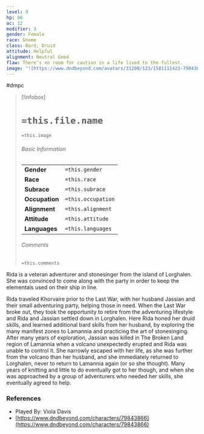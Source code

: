 ```yaml
---
level: 9
hp: 66
ac: 12
modifier: 3
gender: Female
race: Gnome
class: Bard, Druid
attitude: Helpful
alignment: Neutral Good
flaw: There’s no room for caution in a life lived to the fullest.
image: "![https://www.dndbeyond.com/avatars/31208/123/1581111423-79843866.jpeg|250](https://www.dndbeyond.com/avatars/31208/123/1581111423-79843866.jpeg)"
---
```

 #dmpc

> [!infobox]
> # `=this.file.name`
> `=this.image`
> ###### Basic Information
> |  |  |
> | ---- | ---- |
> | **Gender** | `=this.gender` |
> | **Race** | `=this.race` |
> | **Subrace** | `=this.subrace` |
> | **Occupation** | `=this.occupation` |
> | **Alignment** | `=this.alignment` |
> | **Attitude** | `=this.attitude` |
> | **Languages** | `=this.languages` |
> ###### Comments
> `=this.comments`

Rida is a veteran adventurer and stonesinger from the island of Lorghalen. She was convinced to come along with the party in order to keep the elementals used on their ship in line.

Rida traveled Khorvaire prior to the Last War, with her husband Jassian and their small adventuring party, helping those in need. When the Last War broke out, they took the opportunity to retire from the adventuring lifestyle and Rida and Jassian settled down in Lorghalen. Here Rida honed her druid skills, and learned additional bard skills from her husband, by exploring the many manifest zones to Lamannia and practicing the art of stonesinging. After many years of exploration, Jassian was killed in The Broken Land region of Lamannia when a volcano unexpectedly erupted and Rida was unable to control it. She narrowly escaped with her life, as she was further from the volcano than her husband, and she immediately returned to Lorghalen, never to return to Lamannia again (or so she thought). Many years of knitting and little to do eventually got to her though, and when she was approached by a group of adventurers who needed her skills, she eventually agreed to help.

### References

* Played By: Viola Davis
* [https://www.dndbeyond.com/characters/79843866](https://www.dndbeyond.com/characters/79843866)
